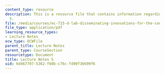 ```yaml
---
content_type: resource
description: This is a resource file that contains information regarding lecture note
  5.
file: /media/courses/ec-715-d-lab-disseminating-innovations-for-the-common-good-spring-2007/6d4677075362f60bc76cfd90f36699f6_MITEC_715S07_notes05.pdf
file_type: application/pdf
learning_resource_types:
- Lecture Notes
ocw_type: OCWFile
parent_title: Lecture Notes
parent_type: CourseSection
resourcetype: Document
title: Lecture Notes 5
uid: 6d467707-5362-f60b-c76c-fd90f36699f6
---
```

